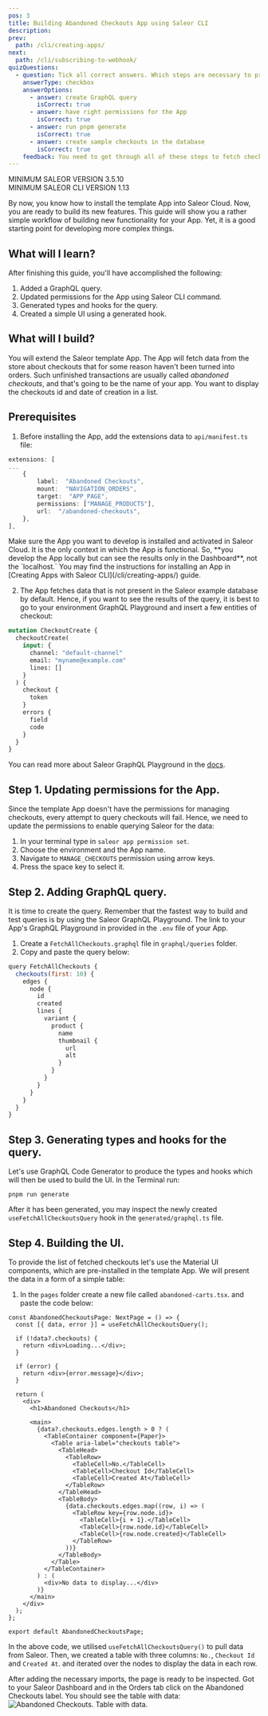 ```yaml
---
pos: 3
title: Building Abandoned Checkouts App using Saleor CLI
description:
prev:
  path: /cli/creating-apps/
next:
  path: /cli/subscribing-to-webhook/
quizQuestions:
  - question: Tick all correct answers. Which steps are necessary to properly fetch checkouts?
    answerType: checkbox
    answerOptions:
      - answer: create GraphQL query
        isCorrect: true
      - answer: have right permissions for the App
        isCorrect: true
      - answer: run pnpm generate
        isCorrect: true
      - answer: create sample checkouts in the database
        isCorrect: true
    feedback: You need to get through all of these steps to fetch checkouts.
---
```


MINIMUM SALEOR VERSION
3.5.10<br/>
MINIMUM SALEOR CLI VERSION
1.13

By now, you know how to install the template App into Saleor Cloud. Now, you are ready to build its new features. This guide will show you a rather simple workflow of building new functionality for your App. Yet, it is a good starting point for developing more complex things.

## What will I learn?

After finishing this guide, you'll have accomplished the following:

1. Added a GraphQL query.
2. Updated permissions for the App using Saleor CLI command.
3. Generated types and hooks for the query.
4. Created a simple UI using a generated hook.

## What will I build?

You will extend the Saleor template App. The App will fetch data from the store about checkouts that for some reason haven't been turned into orders. Such unfinished transactions are usually called _abandoned checkouts_, and that's going to be the name of your app. You want to display the checkouts id and date of creation in a list.

## Prerequisites

1. Before installing the App, add the extensions data to `api/manifest.ts` file:

```ts
extensions: [
...
	{
		label:  "Abandoned Checkouts",
		mount:  "NAVIGATION_ORDERS",
		target:  "APP_PAGE",
		permissions: ["MANAGE_PRODUCTS"],
		url:  "/abandoned-checkouts",
	},
],
```

<Notice>
Make sure the App you want to develop is installed and activated in Saleor Cloud. It is the only context in which the App is functional. So, **you develop the App locally but can see the results only in the Dashboard**, not the `localhost.`
You may find the instructions for installing an App in [Creating Apps with Saleor CLI](/cli/creating-apps/) guide.
</Notice>

2. The App fetches data that is not present in the Saleor example database by default. Hence, if you want to see the results of the query, it is best to go to your environment GraphQL Playground and insert a few entities of checkout:

```graphql
mutation CheckoutCreate {
  checkoutCreate(
    input: {
      channel: "default-channel"
      email: "myname@example.com"
      lines: []
    }
  ) {
    checkout {
      token
    }
    errors {
      field
      code
    }
  }
}
```

You can read more about Saleor GraphQL Playground in the [docs](https://learn.saleor.io/setup/saleor-graphql-playground/).

## Step 1. Updating permissions for the App.

Since the template App doesn't have the permissions for managing checkouts, every attempt to query checkouts will fail. Hence, we need to update the permissions to enable querying Saleor for the data:

1. In your terminal type in `saleor app permission set`.
2. Choose the environment and the App name.
3. Navigate to `MANAGE_CHECKOUTS` permission using arrow keys.
4. Press the space key to select it.

## Step 2. Adding GraphQL query.

It is time to create the query. Remember that the fastest way to build and test queries is by using the Saleor GraphQL Playground. The link to your App's GraphQL Playground in provided in the `.env` file of your App.

1. Create a `FetchAllCheckouts.graphql` file in `graphql/queries` folder.
2. Copy and paste the query below:

```jsx
query FetchAllCheckouts {
  checkouts(first: 10) {
    edges {
      node {
        id
        created
        lines {
          variant {
            product {
              name
              thumbnail {
                url
                alt
              }
            }
          }
        }
      }
    }
  }
}
```

## Step 3. Generating types and hooks for the query.

Let's use GraphQL Code Generator to produce the types and hooks which will then be used to build the UI. In the Terminal run:

`pnpm run generate`

After it has been generated, you may inspect the newly created `useFetchAllCheckoutsQuery` hook in the `generated/graphql.ts` file.

## Step 4. Building the UI.

To provide the list of fetched checkouts let's use the Material UI components, which are pre-installed in the template App. We will present the data in a form of a simple table:

1. In the `pages` folder create a new file called `abandoned-carts.tsx`. and paste the code below:

```tsx
const AbandonedCheckoutsPage: NextPage = () => {
  const [{ data, error }] = useFetchAllCheckoutsQuery();

  if (!data?.checkouts) {
    return <div>Loading...</div>;
  }

  if (error) {
    return <div>{error.message}</div>;
  }

  return (
    <div>
      <h1>Abandoned Checkouts</h1>

      <main>
        {data?.checkouts.edges.length > 0 ? (
          <TableContainer component={Paper}>
            <Table aria-label="checkouts table">
              <TableHead>
                <TableRow>
                  <TableCell>No.</TableCell>
                  <TableCell>Checkout Id</TableCell>
                  <TableCell>Created At</TableCell>
                </TableRow>
              </TableHead>
              <TableBody>
                {data.checkouts.edges.map((row, i) => (
                  <TableRow key={row.node.id}>
                    <TableCell>{i + 1}.</TableCell>
                    <TableCell>{row.node.id}</TableCell>
                    <TableCell>{row.node.created}</TableCell>
                  </TableRow>
                ))}
              </TableBody>
            </Table>
          </TableContainer>
        ) : (
          <div>No data to display...</div>
        )}
      </main>
    </div>
  );
};

export default AbandonedCheckoutsPage;
```

In the above code, we utilised `useFetchAllCheckoutsQuery()` to pull data from Saleor. Then, we created a table with three columns: `No.`, `Checkout Id` and `Created At`. and iterated over the nodes to display the data in each row.

After adding the necessary imports, the page is ready to be inspected. Got to your Saleor Dashboard and in the Orders tab click on the Abandoned Checkouts label. You should see the table with data:
![Abandoned Checkouts. Table with data.](/images/checkouts-list.png)
